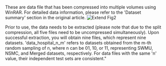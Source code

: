 These are data file that has been compressed into multiple volumes using WinRAR. For detailed data information, please refer to the 'Dataset summary' section in the original article. 
![Extend Fig2](https://github.com/Lvxiang713/DspaLaRefiner/assets/119480930/0218fc84-44a4-461e-a393-53c3c38d7e38)

Prior to use, the data needs to be extracted (please note that due to the split compression, all five files need to be  uncompressed simultaneously). Upon successful extraction, you will obtain nine files, which represent nine datasets. 'data_hospital_n_m' refers to datasets obtained from the m-th random sampling of n, where n can be 01, 10, or 11, representing SWMU, NSMC, and Merged datasets, respectively. For data files with the same 'n' value, their independent test sets are consistent."
